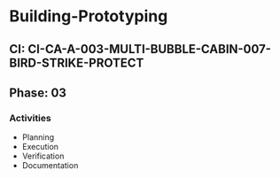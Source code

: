 # Building-Prototyping

## CI: CI-CA-A-003-MULTI-BUBBLE-CABIN-007-BIRD-STRIKE-PROTECT
## Phase: 03

### Activities
- Planning
- Execution
- Verification
- Documentation

